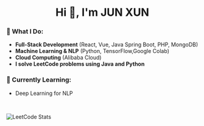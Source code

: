 

<h1 align="center">Hi 👋, I'm JUN XUN</h1>

### 🚀 What I Do:
- **Full-Stack Development** (React, Vue, Java Spring Boot, PHP, MongoDB)
- **Machine Learning & NLP** (Python, TensorFlow,Google Colab)
- **Cloud Computing** (Alibaba Cloud)
- **I solve LeetCode problems using Java and Python**

### 🌱 Currently Learning:
- Deep Learning for NLP
<br>

![LeetCode Stats](https://leetcard.jacoblin.cool/junxun11?ext=heatmap&theme=dark)

